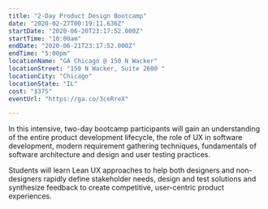 ```yaml
---
title: "2-Day Product Design Bootcamp"
date: "2020-02-27T00:19:11.636Z"
startDate: "2020-06-20T23:17:52.000Z"
startTime: "10:00am"
endDate: "2020-06-21T23:17:52.000Z"
endTime: "5:00pm"
locationName: "GA Chicago @ 150 N Wacker"
locationStreet: "150 N Wacker, Suite 2600 "
locationCity: "Chicago"
locationState: "IL"
cost: "$375"
eventUrl: "https://ga.co/3ceRreX"

---
```


In this intensive, two-day bootcamp participants will gain an understanding of the entire product development lifecycle, the role of UX in software development, modern requirement gathering techniques, fundamentals of software architecture and design and user testing practices.

Students will learn Lean UX approaches to help both designers and non-designers rapidly define stakeholder needs, design and test solutions and synthesize feedback to create competitive, user-centric product experiences.


